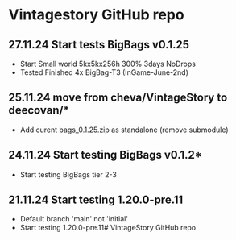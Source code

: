 # Vintagestory GitHub repo 
## 27.11.24 Start tests BigBags v0.1.25
- Start Small world 5kx5kx256h 300% 3days NoDrops
- Tested Finished 4x BigBag-T3 (InGame-June-2nd)
## 25.11.24 move from cheva/VintageStory to deecovan/*
- Add curent bags_0.1.25.zip as standalone (remove submodule)
## 24.11.24 Start testing BigBags v0.1.2*
- Start testing BigBags tier 2-3
## 21.11.24 Start testing 1.20.0-pre.11
- Default branch 'main' not 'initial'
- Start testing 1.20.0-pre.11# VintageStory GitHub repo 
